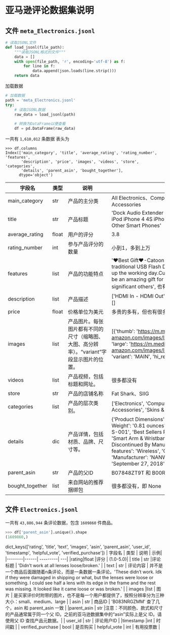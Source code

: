 # 亚马逊评论数据集说明
## 文件 `meta_Electronics.jsonl`

```py
# 读取JSONL文件
def load_jsonl(file_path):
    """读取JSONL格式的文件"""
    data = []
    with open(file_path, 'r', encoding='utf-8') as f:
        for line in f:
            data.append(json.loads(line.strip()))
    return data
```
加载数据
```py
# 加载数据
path = 'meta_Electronics.jsonl'
try:
    # 读取JSONL数据
    raw_data = load_jsonl(path)
    
    # 转换为DataFrame以便查看
    df = pd.DataFrame(raw_data)
```
一共有 `1,610,012` 条数据
表头为
```
>>> df.columns
Index(['main_category', 'title', 'average_rating', 'rating_number', 'features',
       'description', 'price', 'images', 'videos', 'store', 'categories',
       'details', 'parent_asin', 'bought_together'],
      dtype='object')
```

| 字段名 | 类型 | 说明 | 示例| 
|--------|------| ---------| ---|
| main_category | str | 产品的主分类 |All Electronics、Computers、Cell Phones & Accessories|
| title | str | 产品标题 | 'Dock Audio Extender Adapter Converter Cable for iPod iPhone 4 4S iPhone 5 5S iPad, Samsung & Other Smart Phones'|
| average_rating |float | 用户的评分| 3.8 |
| rating_number | int | 参与产品评分的数量 |小到1，多到上万|
| features | list | 产品的功能特点 | '♥Best Gift♥-Catoon shape design different from traditional USB Flash Drive,cute and novelty,cheer up the working day.Cute outside but work well.It will be an amazing gift for your kid,friends and even significant others', 也有很多缺失值 []|
| description | list | 产品描述 |['HDMI In - HDMI Out']，但是 不少产品没有描述，即[]|
| price | float | 价格单位为美元 | 多贵的多有，但也有很多没有价格，NaN |
|images | list | 产品图片。每张图片都有不同的尺寸（缩略图、大图、高分辨率）。“variant”字段显示图片的位置。| [{'thumb': 'https://m.media-amazon.com/images/I/41qrX56lsYL._AC_US40_.jpg', 'large': 'https://m.media-amazon.com/images/I/41qrX56lsYL._AC_.jpg', 'variant': 'MAIN', 'hi_res': None}] |
| videos | list | 产品视频，包括标题和网址。 | 很多都没有 |
| store | str | 产品的店铺名称 | Fat Shark、SIIG   |
| categories | list |产品的层次类别。 |['Electronics', 'Computers & Accessories', 'Laptop Accessories', 'Skins & Decals', 'Decals'] |
|details | dic | 产品详情，包括材质、品牌、尺寸等。|  {'Product Dimensions': '3 x 3 x 1 inches', 'Item Weight': '0.81 ounces', 'Item model number': 'POM-S-001', 'Best Sellers Rank': {'Electronics': 254105, 'Smart Arm & Wristband Accessories': 9928}, 'Is Discontinued By Manufacturer': 'No', 'Other display features': 'Wireless', 'Color': 'Black&Rose', 'Manufacturer': 'NANW', 'Date First Available': 'September 27, 2018'}| 
| parent_asin | str | 产品的父ID | B07848ZT9T 和 B00R6R82HS 等|
| bought_together | list | 来自网站的推荐捆绑包 | 很多都没有，即 None |

## 文件 `Electronics.jsonl`
一共有 `43,886,944` 条评论数据，包含 `1609860` 件商品。
```py
>>> df['parent_asin'].unique().shape
(1609860,)
```

dict_keys(['rating', 'title', 'text', 'images', 'asin', 'parent_asin', 'user_id', 'timestamp', 'helpful_vote', 'verified_purchase'])
| 字段名 | 类型 | 说明 | 示例| 
|--------|------| ---------| ---|
|rating|float |评分 | (1.0-5.0)|
| title | str |评论标题 | 'Didn’t work at all lenses loose/broken.' |
| text | str |  评论内容 | 并不是一个商品后面跟随着n条评论，而是一条数据一条评论。'These didn’t work. Idk if they were damaged in shipping or what, but the lenses were loose or something. I could see half a lens with its edge in the frame and the rest was missing. It looked like it came loose or was broken.' |
| images |list | 图片 | 是买家评价时附带的图片，也不是每一个用户都提供了，按照分辨率分为三种大小：small、medium、large |
| asin | str | 商品ID | 'B083NRGZMM' 查了几个，asin 和 parent_asin 一致 |
|parent_asin | str |注意：不同颜色、款式和尺寸的产品通常属于同一个父 ID。之前的亚马逊数据集中的“asin”实际上是父 ID。请使用父 ID 查找产品元数据。|
| user_id | str | 评论用户ID |
|timestamp |int | 时间戳 |
| verified_purchase | bool | 是否购买
| helpful_vote | int | 有用投票数 | 